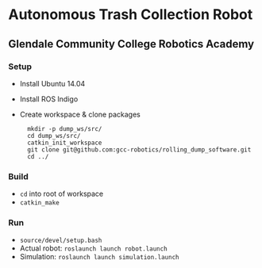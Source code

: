 # Autonomous Trash Collection Robot
## Glendale Community College Robotics Academy

### Setup

* Install Ubuntu 14.04
* Install ROS Indigo
* Create workspace & clone packages

		mkdir -p dump_ws/src/
		cd dump_ws/src/
		catkin_init_workspace
		git clone git@github.com:gcc-robotics/rolling_dump_software.git
		cd ../

### Build

* `cd` into root of workspace
* `catkin_make`

### Run

* `source/devel/setup.bash`
* Actual robot: `roslaunch launch robot.launch`
* Simulation: `roslaunch launch simulation.launch`
